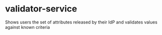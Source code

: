 # validator-service
Shows users the set of attributes released by their IdP and validates values against known criteria
